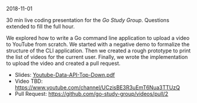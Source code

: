 2018-11-01

30 min live coding presentation for the *Go Study Group*. Questions extended to fill the full hour.

We explored how to write a Go command line application to upload a video to YouTube from scratch. We started with a negative demo to formalize the structure of the CLI application. Then we created a rough prototype to print the list of videos for the current user. Finally, we wrote the implementation to upload the video and created a pull request.
 
* Slides: [Youtube-Data-API-Top-Down.pdf](Youtube-Data-API-Top-Down.pdf)
* Video TBD: https://www.youtube.com/channel/UCzisBE3R3uEmT6Nua3TTUzQ
* Pull Request: https://github.com/go-study-group/videos/pull/2
